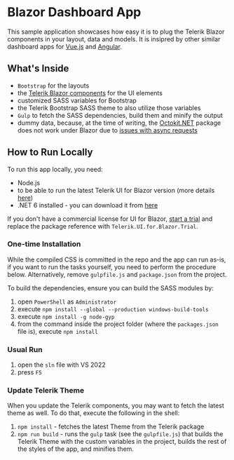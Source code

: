# Blazor Dashboard App

This sample application showcases how easy it is to plug the Telerik Blazor components in your layout, data and models. It is insipred by other similar dashboard apps for [Vue.js](https://github.com/telerik/vue-dashboard) and [Angular](https://github.com/telerik/ng2-dashboard).

## What's Inside

* `Bootstrap` for the layouts
* the [Telerik Blazor components](https://www.telerik.com/blazor-ui) for the UI elements
* customized SASS variables for Bootstrap
* the Telerik Bootstrap SASS theme to also utilize those variables
* `Gulp` to fetch the SASS dependencies, build them and minify the output
* dummy data, because, at the time of writing, the [Octokit.NET](https://github.com/octokit/octokit.net) package does not work under Blazor due to [issues with async requests](https://github.com/aspnet/AspNetCore/issues/9125)

## How to Run Locally

To run this app locally, you need:

* Node.js
* to be able to run the latest Telerik UI for Blazor version (more details [here](https://docs.telerik.com/blazor-ui/getting-started/what-you-need))
* .NET 6 installed - you can download it from [here](https://dotnet.microsoft.com/download)

If you don't have a commercial license for UI for Blazor, [start a trial](https://www.telerik.com/download-trial-file/v2-b/ui-for-blazor) and replace the package reference with `Telerik.UI.for.Blazor.Trial`.

### One-time Installation

While the compiled CSS is committed in the repo and the app can run as-is, if you want to run the tasks yourself, you need to perform the procedure below. Alternatively, remove `gulpfile.js` and `package.json` from the project.

To build the dependencies, ensure you can build the SASS modules by:

1. open `PowerShell` as `Administrator`
1. execute `npm install --global --production windows-build-tools`
1. execute `npm install -g node-gyp`
1. from the command inside the project folder (where the `packages.json` file is), execute `npm install`

### Usual Run

1. open the `sln` file with VS 2022
1. press `F5`

### Update Telerik Theme

When you update the Telerik components, you may want to fetch the latest theme as well. To do that, execute the following in the shell:

1. `npm install` - fetches the latest Theme from the Telerik package
1. `npm run build` - runs the `gulp` task (see the `gulpfile.js`) that builds the Telerik Theme with the custom variables in the project, builds the rest of the styles of the app, and minifies them.


